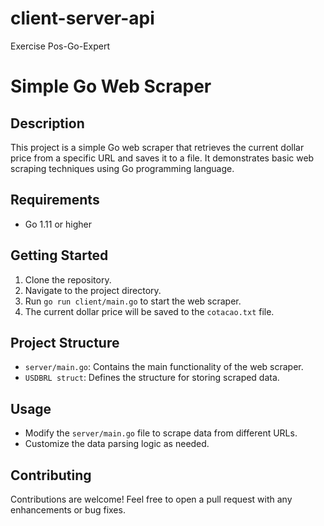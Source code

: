 # client-server-api
Exercise Pos-Go-Expert
# Simple Go Web Scraper

## Description
This project is a simple Go web scraper that retrieves the current dollar price from a specific URL and saves it to a file. It demonstrates basic web scraping techniques using Go programming language.

## Requirements
- Go 1.11 or higher

## Getting Started
1. Clone the repository.
2. Navigate to the project directory.
3. Run `go run client/main.go` to start the web scraper.
4. The current dollar price will be saved to the `cotacao.txt` file.

## Project Structure
- `server/main.go`: Contains the main functionality of the web scraper.
- `USDBRL struct`: Defines the structure for storing scraped data.

## Usage
- Modify the `server/main.go` file to scrape data from different URLs.
- Customize the data parsing logic as needed.

## Contributing
Contributions are welcome! Feel free to open a pull request with any enhancements or bug fixes.

